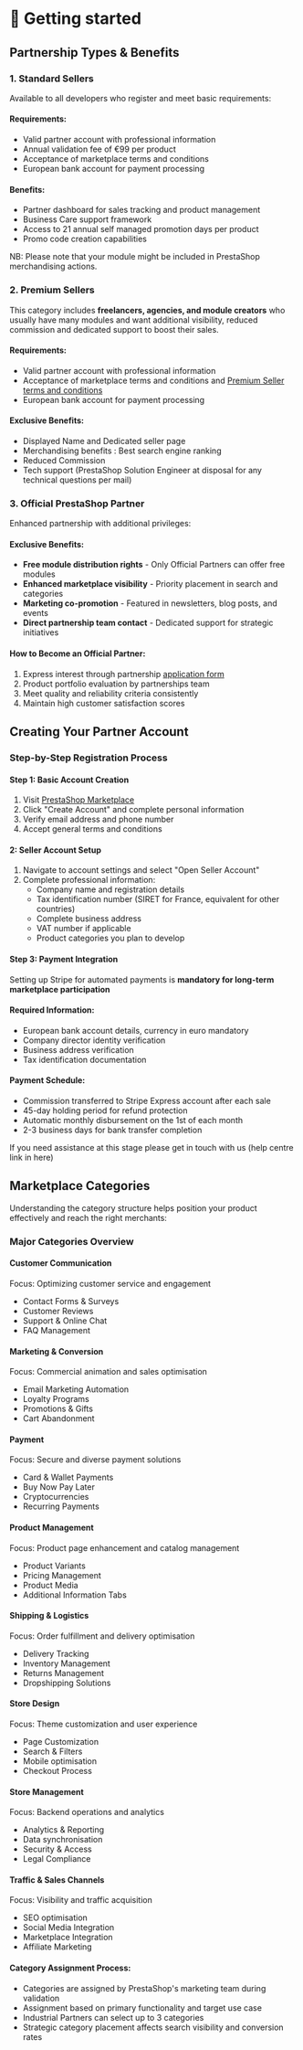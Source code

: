 # 🚀 Getting started

## Partnership Types & Benefits

### 1. Standard Sellers

Available to all developers who register and meet basic requirements:

#### Requirements:

- Valid partner account with professional information
- Annual validation fee of €99 per product
- Acceptance of marketplace terms and conditions
- European bank account for payment processing

#### Benefits:

- Partner dashboard for sales tracking and product management
- Business Care support framework
- Access to 21 annual self managed promotion days per product
- Promo code creation capabilities

NB: Please note that your module might be included in PrestaShop merchandising actions.

### 2. Premium Sellers

This category includes **freelancers, agencies, and module creators** who usually have many modules and want additional visibility, reduced commission and dedicated support to boost their sales.

#### Requirements:

- Valid partner account with professional information
- Acceptance of marketplace terms and conditions and [Premium Seller terms and conditions](https://addons.prestashop.com/displayLegalTerms.php?type=tc_seller_premium_en)
- European bank account for payment processing

#### Exclusive Benefits:

- Displayed Name and Dedicated seller page
- Merchandising benefits : Best search engine ranking
- Reduced Commission
- Tech support (PrestaShop Solution Engineer at disposal for any technical questions per mail)

### 3. Official PrestaShop Partner

Enhanced partnership with additional privileges:

#### Exclusive Benefits:

- **Free module distribution rights** - Only Official Partners can offer free modules
- **Enhanced marketplace visibility** - Priority placement in search and categories
- **Marketing co-promotion** - Featured in newsletters, blog posts, and events
- **Direct partnership team contact** - Dedicated support for strategic initiatives

#### How to Become an Official Partner:

1. Express interest through partnership [application form](https://content.prestashop.com/en/become_a_partner)
2. Product portfolio evaluation by partnerships team
3. Meet quality and reliability criteria consistently
4. Maintain high customer satisfaction scores

## Creating Your Partner Account

### Step-by-Step Registration Process

#### Step 1: Basic Account Creation

1. Visit [PrestaShop Marketplace](https://addons.prestashop.com/en/)
2. Click "Create Account" and complete personal information
3. Verify email address and phone number
4. Accept general terms and conditions

####  2: Seller Account Setup

1. Navigate to account settings and select "Open Seller Account"
2. Complete professional information:
    - Company name and registration details
    - Tax identification number (SIRET for France, equivalent for other countries)
    - Complete business address
    - VAT number if applicable
    - Product categories you plan to develop

#### Step 3: Payment Integration
Setting up Stripe for automated payments is **mandatory for long-term marketplace participation**

#### Required Information:

- European bank account details, currency in euro mandatory
- Company director identity verification
- Business address verification
- Tax identification documentation

#### Payment Schedule:

- Commission transferred to Stripe Express account after each sale
- 45-day holding period for refund protection
- Automatic monthly disbursement on the 1st of each month
- 2-3 business days for bank transfer completion

If you need assistance at this stage please get in touch with us (help centre link in here)

## Marketplace Categories

Understanding the category structure helps position your product effectively and reach the right merchants:

### Major Categories Overview

#### Customer Communication
Focus: Optimizing customer service and engagement

- Contact Forms & Surveys
- Customer Reviews
- Support & Online Chat
- FAQ Management

#### Marketing & Conversion
Focus: Commercial animation and sales optimisation

- Email Marketing Automation
- Loyalty Programs
- Promotions & Gifts
- Cart Abandonment

#### Payment
Focus: Secure and diverse payment solutions

- Card & Wallet Payments
- Buy Now Pay Later
- Cryptocurrencies
- Recurring Payments

#### Product Management
Focus: Product page enhancement and catalog management

- Product Variants
- Pricing Management
- Product Media
- Additional Information Tabs

#### Shipping & Logistics
Focus: Order fulfillment and delivery optimisation

- Delivery Tracking
- Inventory Management
- Returns Management
- Dropshipping Solutions

#### Store Design
Focus: Theme customization and user experience

- Page Customization
- Search & Filters
- Mobile optimisation
- Checkout Process

#### Store Management
Focus: Backend operations and analytics

- Analytics & Reporting
- Data synchronisation
- Security & Access
- Legal Compliance

#### Traffic & Sales Channels
Focus: Visibility and traffic acquisition

- SEO optimisation
- Social Media Integration
- Marketplace Integration
- Affiliate Marketing

#### Category Assignment Process:

- Categories are assigned by PrestaShop's marketing team during validation
- Assignment based on primary functionality and target use case
- Industrial Partners can select up to 3 categories
- Strategic category placement affects search visibility and conversion rates
